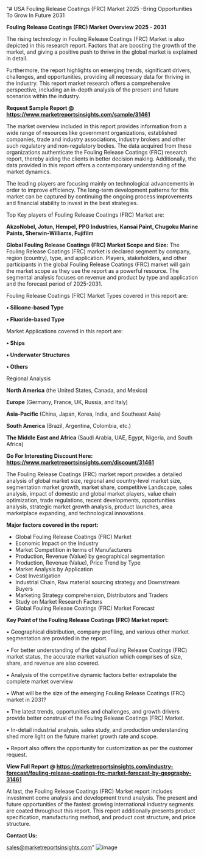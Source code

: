 "# USA Fouling Release Coatings (FRC) Market 2025 -Bring Opportunities To Grow In Future 2031

<Strong> Fouling Release Coatings (FRC) Market Overview 2025 - 2031</strong>

The rising technology in Fouling Release Coatings (FRC) Market is also depicted in this research report. Factors that are boosting the growth of the market, and giving a positive push to thrive in the global market is explained in detail.

Furthermore, the report highlights on emerging trends, significant drivers, challenges, and opportunities, providing all necessary data for thriving in the industry. This report market research offers a comprehensive perspective, including an in-depth analysis of the present and future scenarios within the industry.

<strong>Request Sample Report @ <a href=https://www.marketreportsinsights.com/sample/31461>https://www.marketreportsinsights.com/sample/31461</a></strong>

The market overview included in this report provides information from a wide range of resources like government organizations, established companies, trade and industry associations, industry brokers and other such regulatory and non-regulatory bodies. The data acquired from these organizations authenticate the Fouling Release Coatings (FRC) research report, thereby aiding the clients in better decision making. Additionally, the data provided in this report offers a contemporary understanding of the market dynamics.

The leading players are focusing mainly on technological advancements in order to improve efficiency. The long-term development patterns for this market can be captured by continuing the ongoing process improvements and financial stability to invest in the best strategies.

Top Key players of Fouling Release Coatings (FRC) Market are:

<strong>AkzoNobel, Jotun, Hempel, PPG Industries, Kansai Paint, Chugoku Marine Paints, Sherwin-Williams, Fujifilm</strong>

<strong><b>Global Fouling Release Coatings (FRC) Market Scope and Size:</b></strong>
The Fouling Release Coatings (FRC) market is declared segment by company, region (country), type, and application. Players, stakeholders, and other participants in the global Fouling Release Coatings (FRC) market will gain the market scope as they use the report as a powerful resource. The segmental analysis focuses on revenue and product by type and application and the forecast period of 2025-2031.

Fouling Release Coatings (FRC) Market Types covered in this report are:

<strong>• Silicone-based Type

• Fluoride-based Type</strong>

Market Applications covered in this report are:

<strong>• Ships

• Underwater Structures

• Others</strong> 

Regional Analysis

<strong>North America</strong> (the United States, Canada, and Mexico)

<strong>Europe</strong> (Germany, France, UK, Russia, and Italy)

<strong>Asia-Pacific</strong> (China, Japan, Korea, India, and Southeast Asia)

<strong>South America</strong> (Brazil, Argentina, Colombia, etc.)

<strong>The Middle East and Africa</strong> (Saudi Arabia, UAE, Egypt, Nigeria, and South Africa)

<strong>Go For Interesting Discount Here: <a href=https://www.marketreportsinsights.com/discount/31461>https://www.marketreportsinsights.com/discount/31461</a></strong>

The Fouling Release Coatings (FRC) market report provides a detailed analysis of global market size, regional and country-level market size, segmentation market growth, market share, competitive Landscape, sales analysis, impact of domestic and global market players, value chain optimization, trade regulations, recent developments, opportunities analysis, strategic market growth analysis, product launches, area marketplace expanding, and technological innovations.

<strong><b>Major factors covered in the report:</b></strong>
<ul>
  <li>Global Fouling Release Coatings (FRC) Market </li>
  <li>Economic Impact on the Industry</li>
  <li>Market Competition in terms of Manufacturers</li>
  <li>Production, Revenue (Value) by geographical segmentation</li>
  <li>Production, Revenue (Value), Price Trend by Type</li>
  <li>Market Analysis by Application</li>
  <li>Cost Investigation</li>
  <li>Industrial Chain, Raw material sourcing strategy and Downstream Buyers</li>
  <li>Marketing Strategy comprehension, Distributors and Traders</li>
  <li>Study on Market Research Factors</li>
  <li>Global Fouling Release Coatings (FRC) Market Forecast</li>
</ul>

<strong><b>Key Point of the Fouling Release Coatings (FRC) Market report:</b></strong>

• Geographical distribution, company profiling, and various other market segmentation are provided in the report.

• For better understanding of the global Fouling Release Coatings (FRC) market status, the accurate market valuation which comprises of size, share, and revenue are also covered.

• Analysis of the competitive dynamic factors better extrapolate the complete market overview

• What will be the size of the emerging Fouling Release Coatings (FRC) market in 2031?

• The latest trends, opportunities and challenges, and growth drivers provide better construal of the Fouling Release Coatings (FRC) Market.

• In-detail industrial analysis, sales study, and production understanding shed more light on the future market growth rate and scope.

• Report also offers the opportunity for customization as per the customer request.

<strong><b>View Full Report @ <a href=https://marketreportsinsights.com/industry-forecast/fouling-release-coatings-frc-market-forecast-by-geography-31461>https://marketreportsinsights.com/industry-forecast/fouling-release-coatings-frc-market-forecast-by-geography-31461</a></b></strong>


At last, the Fouling Release Coatings (FRC) Market report includes investment come analysis and development trend analysis. The present and future opportunities of the fastest growing international industry segments are coated throughout this report. This report additionally presents product specification, manufacturing method, and product cost structure, and price structure.

<strong>Contact Us:</strong>

sales@marketreportsinsights.com"
![image](https://github.com/user-attachments/assets/fb61162f-bc1e-4704-8f41-35421d77a3f4)
